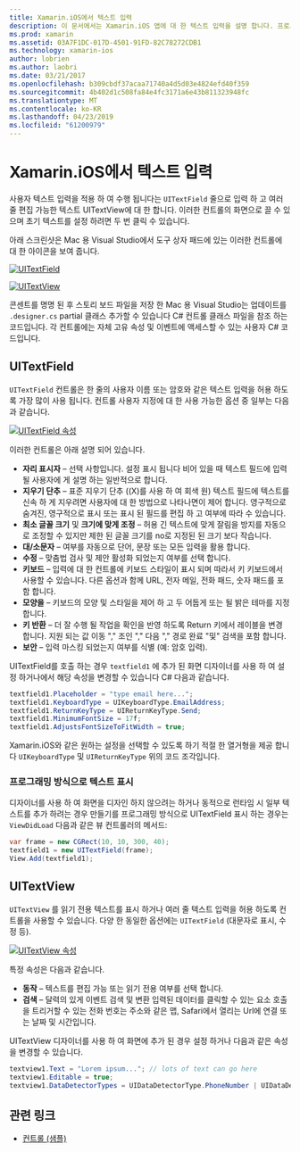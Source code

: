 ```yaml
---
title: Xamarin.iOS에서 텍스트 입력
description: 이 문서에서는 Xamarin.iOS 앱에 대 한 텍스트 입력을 설명 합니다. 프로그래밍 방식으로 iOS 디자이너에서에서 UITextField 및 UITextVIew를 사용 하 여 설명 합니다.
ms.prod: xamarin
ms.assetid: 03A7F1DC-017D-4501-91FD-82C78272CDB1
ms.technology: xamarin-ios
author: lobrien
ms.author: laobri
ms.date: 03/21/2017
ms.openlocfilehash: b309cbdf37acaa71740a4d5d03e4824efd40f359
ms.sourcegitcommit: 4b402d1c508fa84e4fc3171a6e43b811323948fc
ms.translationtype: MT
ms.contentlocale: ko-KR
ms.lasthandoff: 04/23/2019
ms.locfileid: "61200979"
---
```

# <a name="text-input-in-xamarinios"></a>Xamarin.iOS에서 텍스트 입력

사용자 텍스트 입력을 적용 하 여 수행 됩니다는 `UITextField` 줄으로 입력 하 고 여러 줄 편집 가능한 텍스트 UITextView에 대 한 합니다. 이러한 컨트롤의 화면으로 끌 수 있으며 초기 텍스트를 설정 하려면 두 번 클릭 수 있습니다.

아래 스크린샷은 Mac 용 Visual Studio에서 도구 상자 패드에 있는 이러한 컨트롤에 대 한 아이콘을 보여 줍니다.

 [![](text-input-images/image11a.png "UITextField")](text-input-images/image11a.png#lightbox)

 [![](text-input-images/image13a.png "UITextView")](text-input-images/image13a.png#lightbox)

콘센트를 명명 된 후 스토리 보드 파일을 저장 한 Mac 용 Visual Studio는 업데이트를 `.designer.cs` partial 클래스 추가할 수 있습니다 C# 컨트롤 클래스 파일을 참조 하는 코드입니다. 각 컨트롤에는 자체 고유 속성 및 이벤트에 액세스할 수 있는 사용자 C# 코드입니다.

 <a name="UITextField" />


## <a name="uitextfield"></a>UITextField

`UITextField` 컨트롤은 한 줄의 사용자 이름 또는 암호와 같은 텍스트 입력을 허용 하도록 가장 많이 사용 됩니다. 컨트롤 사용자 지정에 대 한 사용 가능한 옵션 중 일부는 다음과 같습니다.

 [![](text-input-images/image15a.png "UITextField 속성")](text-input-images/image15a.png#lightbox)

이러한 컨트롤은 아래 설명 되어 있습니다.

-  **자리 표시자** – 선택 사항입니다. 설정 표시 됩니다 비어 있을 때 텍스트 필드에 입력 될 사용자에 게 설명 하는 일반적으로 합니다.
-  **지우기 단추** – 표준 지우기 단추 ((X)를 사용 하 여 회색 원) 텍스트 필드에 텍스트를 신속 하 게 지우려면 사용자에 대 한 방법으로 나타나면이 제어 합니다. 영구적으로 숨겨진, 영구적으로 표시 또는 표시 된 필드를 편집 하 고 여부에 따라 수 있습니다.
-  **최소 글꼴 크기** 및 **크기에 맞게 조정** – 허용 긴 텍스트에 맞게 잘림을 방지를 자동으로 조정할 수 있지만 제한 된 글꼴 크기를 no로 지정된 된 크기 보다 작습니다.
-  **대/소문자** – 여부를 자동으로 단어, 문장 또는 모든 입력을 활용 합니다.
-  **수정** – 맞춤법 검사 및 제안 활성화 되었는지 여부를 선택 합니다.
-  **키보드** – 입력에 대 한 컨트롤에 키보드 스타일이 표시 되며 따라서 키 키보드에서 사용할 수 있습니다. 다른 옵션과 함께 URL, 전자 메일, 전화 패드, 숫자 패드를 포함 합니다.
-  **모양을** – 키보드의 모양 및 스타일을 제어 하 고 두 어둡게 또는 될 밝은 테마를 지정 합니다.
-  **키 반환** – 더 잘 수행 될 작업을 확인을 반영 하도록 Return 키에서 레이블을 변경 합니다. 지원 되는 값 이동 "," 조인 "," 다음 "," 경로 완료 "및" 검색을 포함 합니다.
-  **보안** – 입력 마스킹 되었는지 여부를 식별 (예: 암호 입력).


UITextField를 호출 하는 경우 `textfield1` 에 추가 된 화면 디자이너를 사용 하 여 설정 하거나에서 해당 속성을 변경할 수 있습니다 C# 다음과 같습니다.

```csharp
textfield1.Placeholder = "type email here...";
textfield1.KeyboardType = UIKeyboardType.EmailAddress;
textfield1.ReturnKeyType = UIReturnKeyType.Send;
textfield1.MinimumFontSize = 17f;
textfield1.AdjustsFontSizeToFitWidth = true;
```

Xamarin.iOS와 같은 원하는 설정을 선택할 수 있도록 하기 적절 한 열거형을 제공 합니다 `UIKeyboardType` 및 `UIReturnKeyType` 위의 코드 조각입니다.

### <a name="display-text-programmatically"></a>프로그래밍 방식으로 텍스트 표시

디자이너를 사용 하 여 화면을 디자인 하지 않으려는 하거나 동적으로 런타임 시 일부 텍스트를 추가 하려는 경우 만들기를 프로그래밍 방식으로 UITextField 표시 하는 경우는 `ViewDidLoad` 다음과 같은 뷰 컨트롤러의 메서드:

```csharp
var frame = new CGRect(10, 10, 300, 40);
textfield1 = new UITextField(frame);
View.Add(textfield1);
```

 <a name="UITextView" />


## <a name="uitextview"></a>UITextView

`UITextView` 를 읽기 전용 텍스트를 표시 하거나 여러 줄 텍스트 입력을 허용 하도록 컨트롤을 사용할 수 있습니다. 다양 한 동일한 옵션에는 `UITextField` (대문자로 표시, 수정 등).

 [![](text-input-images/image16a.png "UITextView 속성")](text-input-images/image16a.png#lightbox)

특정 속성은 다음과 같습니다.

-  **동작** – 텍스트를 편집 가능 또는 읽기 전용 여부를 선택 합니다.
-  **검색** – 달력의 있게 이벤트 검색 및 변환 입력된 데이터를 클릭할 수 있는 요소 호출을 트리거할 수 있는 전화 번호는 주소와 같은 맵, Safari에서 열리는 Url에 연결 또는 날짜 및 시간입니다.


UITextView 디자이너를 사용 하 여 화면에 추가 된 경우 설정 하거나 다음과 같은 속성을 변경할 수 있습니다.

```csharp
textview1.Text = "Lorem ipsum..."; // lots of text can go here
textview1.Editable = true;
textview1.DataDetectorTypes = UIDataDetectorType.PhoneNumber | UIDataDetectorType.Link;
```



## <a name="related-links"></a>관련 링크

- [컨트롤 (샘플)](https://developer.xamarin.com/samples/Controls/)
